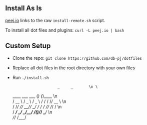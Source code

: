 ## Install As Is
[peej.io](http://peej.io) links to the raw `install-remote.sh` script.

To install all dot files and plugins: `curl -L peej.io | bash`


## Custom Setup
* Clone the repo: `git clone https://github.com/db-pj/dotfiles` 
* Replace all dot files in the root directory with your own files
* Run `./install.sh`

                          _     _       \n \
    ____   ___   ___     (_)   (_)____  \n \
   / __ \ / _ \ / _ \   / /   / // __ \ \n \
  / /_/ //  __//  __/  / /_  / // /_/ / \n \
 / ____/ \___/ \___/__/ /(_)/_/ \____/  \n \
/_/                /___/                        

